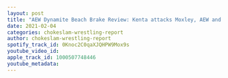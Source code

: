 ```yaml
---
layout: post
title: "AEW Dynamite Beach Brake Review: Kenta attacks Moxley, AEW and NJPW working relationship opens the floodgates!"
date: 2021-02-04
categories: chokeslam-wrestling-report
author: chokeslam-wrestling-report
spotify_track_id: 0Knoc2C0qaXJQHPW9Mox9s
youtube_video_id: 
apple_track_id: 1000507748446
youtube_metadata: 
---
```

